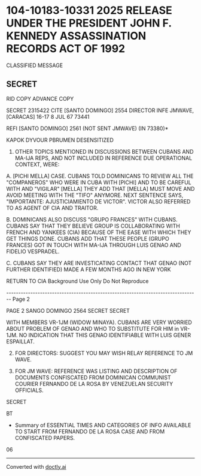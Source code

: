 # 104-10183-10331 2025 RELEASE UNDER THE PRESIDENT JOHN F. KENNEDY ASSASSINATION RECORDS ACT OF 1992

CLASSIFIED MESSAGE

## SECRET

RID COPY ADVANCE COPY

SECRET 2315422 CITE [SANTO DOMINGO] 2554 DIRECTOR INFE JMWAVE, [CARACAS] 16-17 8 JUL 67 73441

REFI [SANTO DOMINGO] 2561 (NOT SENT JMWAVE) (IN 73380)*

KAPOK DYVOUR PBRUMEN DESENSITIZED

1. OTHER TOPICS MENTIONED IN DISCUSSIONS BETWEEN CUBANS AND MA-IJA REPS, AND NOT INCLUDED IN REFERENCE DUE OPERATIONAL CONTEXT, WERE:

A. [PICHI MELLA] CASE. CUBANS TOLD DOMINICANS TO REVIEW ALL THE "COMPANEROS" WHO WERE IN CUBA WITH [PICHI] AND TO BE CAREFUL WITH AND "VIGILAR" [MELLA] THEY ADD THAT [MELLA] MUST MOVE AND AVOID MEETING WITH THE "TIFO" ANYMORE. NEXT SENTENCE SAYS, "IMPORTANTE: AJUSTICIAMIENTO DE VICTOR". VICTOR ALSO REFERRED TO AS AGENT OF CIA AND TRAITOR.

B. DOMINICANS ALSO DISCUSS "GRUPO FRANCES" WITH CUBANS. CUBANS SAY THAT THEY BELIEVE GROUP IS COLLABORATING WITH FRENCH AND YANKEES (CIA) BECAUSE OF THE EASE WITH WHICH THEY GET THINGS DONE. CUBANS ADD THAT THESE PEOPLE (GRUPO FRANCES) GOT IN TOUCH WITH MA-IJA THROUGH LUIS GENAO AND FIDELIO VESPRADEL.

C. CUBANS SAY THEY ARE INVESTICATING CONTACT THAT GENAO (NOT FURTHER IDENTIFIED) MADE A FEW MONTHS AGO IN NEW YORK

RETURN TO CIA Background Use Only Do Not Reproduce


-------------------------------------------------------------------------------- Page 2

PAGE 2 SANGO DOMINGO 2564 SECRET SECRET

WITH MEMBERS VR-1JM (WIDOW MINAYA). CUBANS ARE VERY WORRIED
ABOUT PROBLEM OF GENAO AND WHO TO SUBSTITUTE FOR HIM in VR-1JM.
NO INDICATION THAT THIS GENAO IDENTIFIABLE WITH LUIS GENER
ESPAILLAT.

2. FOR DIRECTORS: SUGGEST YOU MAY WISH RELAY REFERENCE TO
   JM WAVE.

3. FOR JM WAVE: REFERENCE WAS LISTING AND DESCRIPTION OF
   DOCUMENTS CONFISCATED FROM DOMINICAN COMMUNIST COURIER FERNANDO
   DE LA ROSA BY VENEZUELAN SECURITY OFFICIALS.

SECRET

BT
* Summary of ESSENTIAL TIMES AND CATEGORIES OF INFO
  AVAILABLE TO START FROM FERNANDO DE LA ROSA CASE
  AND FROM CONFISCATED PAPERS.

06


---
Converted with [doctly.ai](https://doctly.ai)